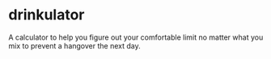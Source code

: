 drinkulator
===========

A calculator to help you figure out your comfortable limit no matter what you mix to prevent a hangover the next day.